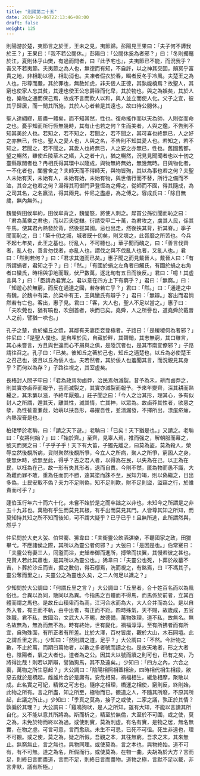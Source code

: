 ```yaml
---
title: "則陽第二十五"
date: 2019-10-06T22:13:46+08:00
draft: false
weight: 125
---
```




則陽游於楚，夷節言之於王，王未之見，夷節歸。彭陽見王果曰：「夫子何不譚我於王？」王果曰：「我不若公閱休。」彭陽曰：「公閱休奚為者邪？」曰：「冬則擉鼈於江，夏則休乎山樊，有過而問者，曰『此予宅也』，夫夷節已不能，而況我乎？吾又不若夷節。夫夷節之為人也，無德而有知，不自許，以之神其交固，顛冥乎富貴之地，非相助以德，相助消也。夫凍者假衣於春，暍者反冬乎冷風。夫楚王之為人也，形尊而嚴，其於罪也，無赦如虎，非夫佞人正德，其孰能橈焉？故聖人，其窮也使家人忘其貧，其達也使王公忘爵祿而化卑，其於物也，與之為娛矣，其於人也，樂物之通而保己焉，故或不言而飲人以和，與人並立而使人化。父子之宜，彼其乎歸居，而一閒其所施，其於人心者若是其遠也，故曰待公閱休。」



聖人達綢繆，周盡一體矣，而不知其然，性也。復命搖作而以天為師，人則從而命之也。憂乎知而所行恆無幾時，其有止也若之何？生而美者，人與之鑑，不告則不知其美於人也。若知之，若不知之，若聞之，若不聞之，其可喜也終無已，人之好之亦無已，性也。聖人之愛人也，人與之名，不告則不知其愛人也。若知之，若不知之，若聞之，若不聞之，其愛人也終無已，人之安之亦無已，性也。舊國舊都，望之暢然，雖使丘陵草木之緡，入之者十九，猶之暢然，況見見聞聞者也以十仞之臺縣眾閒者也？冉相氏得其環中以隨成，與物無終無始，無幾無時。日與物化者，一不化者也，闔嘗舍之？夫師天而不得師天，與物皆殉，其以為事也若之何？夫聖人未始有天，未始有人，未始有始，未始有物，與世偕行而不替，所行之備而不洫，其合之也若之何？湯得其司御門尹登恆為之傅之，從師而不囿，得其隨成，為之司其名，之名嬴法，得其兩見。仲尼之盡慮，為之傅之。容成氏曰：「除日無歲，無內無外。」



魏瑩與田侯牟約，田侯牟背之，魏瑩怒，將使人刺之。犀首公孫衍聞而恥之曰：「君為萬乘之君也，而以匹夫從讎。衍請受甲二十萬，為君攻之，虜其人民，係其牛馬，使其君內熱發於背，然後拔其國。忌也出走，然後抶其背，折其脊。」季子聞而恥之，曰：「築十仞之城，城者既十仞矣，則又壞之，此胥靡之所苦也。今兵不起七年矣，此王之基也。衍亂人，不可聽也。」華子聞而醜之，曰：「善言伐齊者，亂人也，善言勿伐者，亦亂人也，謂伐之與不伐亂人也者，又亂人也。」君曰：「然則若何？」曰：「君求其道而已矣。」惠子聞之而見戴晉人。戴晉人曰：「有所謂蝸者，君知之乎？」曰：「然。」「有國於蝸之左角者曰觸氏，有國於蝸之右角者曰蠻氏，時相與爭地而戰，伏尸數萬，逐北旬有五日而後反。」君曰：「噫！其虛言與？」曰：「臣請為君實之。君以意在四方上下有窮乎？」君曰：「無窮。」曰：「知遊心於無窮，而反在通達之國，若存若亡乎？」君曰：「然。」曰：「通達之中有魏，於魏中有梁，於梁中有王，王與蠻氏有辯乎？」君曰：「無辯。」客出而君惝然若有亡也。客出，惠子見。君曰：「客，大人也，聖人不足以當之。」惠子曰：「夫吹莞也，猶有嗃也，吹劍首者，吷而已矣。堯舜，人之所譽也，道堯舜於戴晉人之前，譬猶一吷也。」



孔子之楚，舍於蟻丘之漿，其鄰有夫妻臣妾登極者。子路曰：「是稯稯何為者邪？」仲尼曰：「是聖人僕也。是自埋於民，自藏於畔，其聲銷，其志無窮，其口雖言，其心未嘗言，方且與世違而心不屑與之俱，是陸沉者也，是其市南宜僚邪？」子路請往召之。孔子曰：「已矣。彼知丘之著於己也，知丘之適楚也，以丘為必使楚王之召己也，彼且以丘為佞人也。夫若然者，其於佞人也羞聞其言，而況親見其身乎？而何以為存？」子路往視之，其室虛矣。



長梧封人問子牢曰：「君為政焉勿鹵莽，治民焉勿滅裂。昔予為禾，耕而鹵莽之，則其實亦鹵莽而報予，芸而滅裂之，其實亦滅裂而報予。予來年變齊，深其耕而熟耰之，其禾蘩以滋，予終年厭飧。」莊子聞之曰：「今人之治其形，理其心，多有似封人之所謂，遁其天，離其性，滅其情，亡其神，以眾為。故鹵莽其性者，欲惡之孽，為性萑葦蒹葭，始萌以扶吾形，尋擢吾性，並潰漏發，不擇所出，漂疽疥癕，內熱溲膏是也。」



柏矩學於老聃，曰：「請之天下遊。」老聃曰：「已矣！天下猶是也。」又請之。老聃曰：「女將何始？」曰：「始於齊。」至齊，見辜人焉，推而强之，解朝服而幕之，號天而哭之曰：「子乎子乎！天下有大菑，子獨先離之，曰莫為盜，莫為殺人，榮辱立然後覩所病，貨財聚然後覩所爭，今立人之所病，聚人之所爭，窮困人之身，使無休時，欲無至此，得乎？古之君人者，以得為在民，以失為在己，以正為在民，以枉為在己，故一形有失其形者，退而自責。今則不然，匿為物而愚不識，大為難而罪不敢，重為任而罰不勝，遠其塗而誅不至，民知力竭，則以偽繼之，日出多偽，士民安取不偽？夫力不足則偽，知不足則欺，財不足則盜，盜竊之行，於誰責而可乎？」



蘧伯玉行年六十而六十化，未嘗不始於是之而卒詘之以非也，未知今之所謂是之非五十九非也。萬物有乎生而莫見其根，有乎出而莫見其門。人皆尊其知之所知，而莫知恃其知之所不知而後知，可不謂大疑乎？已乎已乎！且無所逃，此所謂然與，然乎？



仲尼問於大史大弢、伯常騫、狶韋曰：「夫衞靈公飲酒湛樂，不聽國家之政，田獵畢弋，不應諸侯之際，其所以為靈公者何邪？」大弢曰：「是因是也。」伯常騫曰：「夫靈公有妻三人，同濫而浴，史鰌奉御而進所，搏幣而扶翼，其慢若彼之甚也，見賢人若此其肅也，是其所以為靈公也。」狶韋曰：「夫靈公也死，卜葬於故墓不吉，卜葬於沙丘而吉，掘之數仞，得石槨焉，洗而視之，有銘焉，曰『不馮其子，靈公奪而里之』，夫靈公之為靈也久矣，之二人何足以識之？」



少知問於大公調曰：「何謂丘里之言？」大公調曰：「丘里者，合十姓百名而以為風俗也，合異以為同，散同以為異。今指馬之百體而不得馬，而馬係於前者，立其百體而謂之馬也。是故丘山積卑而為高，江河合水而為大，大人合并而為公。是以自外入者，有主而不執，由中出者，有正而不距。四時殊氣，天不賜，故歲成，五官殊職，君不私，故國治，文武大人不賜，故德備，萬物殊理，道不私，故無名。無名故無為，無為而無不為。時有終始，世有變化，禍福淳淳，至有所拂者而有所宜，自殉殊面，有所正者有所差。比於大澤，百材皆度，觀於大山，木石同壇。此之謂丘里之言。」少知曰：「然則謂之道，足乎？」大公調曰：「不然。今計物之數，不止於萬，而期曰萬物者，以數之多者號而讀之也。是故天地者，形之大者也，陰陽者，氣之大者也，道者為之公。因其大以號而讀之則可也，已有之矣，乃將得比哉！則若以斯辯，譬猶狗馬，其不及遠矣。」少知曰：「四方之內，六合之裏，萬物之所生惡起？」大公調曰：「陰陽相照相蓋相治，四時相代相生相殺，欲惡去就於是橋起，雌雄片合於是庸有。安危相易，禍福相生，緩急相摩，聚散以成。此名實之可紀，精微之可志也。隨序之相理，橋運之相使，窮則反，終則始，此物之所有。言之所盡，知之所至，極物而已。覩道之人，不隨其所廢，不原其所起，此議之所止。」少知曰：「季真之莫為，接子之或使，二家之議，孰正於其情？孰徧於其理？」大公調曰：「雞鳴狗吠，是人之所知。雖有大知，不能以言讀其所自化，又不能以意其所將為。斯而析之，精至於無倫，大至於不可圍，或之使，莫之為，未免於物而終以為過。或使則實，莫為則虛。有名有實，是物之居，無名無實，在物之虛。可言可意，言而愈疏。未生不可忌，已死不可徂。死生非遠也，理不可覩。或之使，莫之為，疑之所假。吾觀之本，其往無窮，吾求之末，其來無止。無窮無止，言之無也，與物同理。或使莫為，言之本也，與物終始。道不可有，有不可無。道之為名，所假而行。或使莫為，在物一曲，夫胡為於大方？言而足，則終日言而盡道，言而不足，則終日言而盡物。道物之極，言默不足以載，非言非默，議有所極。」